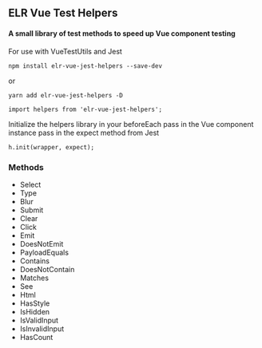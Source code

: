 ## ELR Vue Test Helpers
#### A small library of test methods to speed up Vue component testing
For use with VueTestUtils and Jest

`npm install elr-vue-jest-helpers --save-dev`

or

`yarn add elr-vue-jest-helpers -D`

    import helpers from 'elr-vue-jest-helpers';

Initialize the helpers library in your beforeEach
  pass in the Vue component instance
  pass in the expect method from Jest

    h.init(wrapper, expect);

### Methods

* Select
* Type
* Blur
* Submit
* Clear
* Click
* Emit
* DoesNotEmit
* PayloadEquals
* Contains
* DoesNotContain
* Matches
* See
* Html
* HasStyle
* IsHidden
* IsValidInput
* IsInvalidInput
* HasCount
